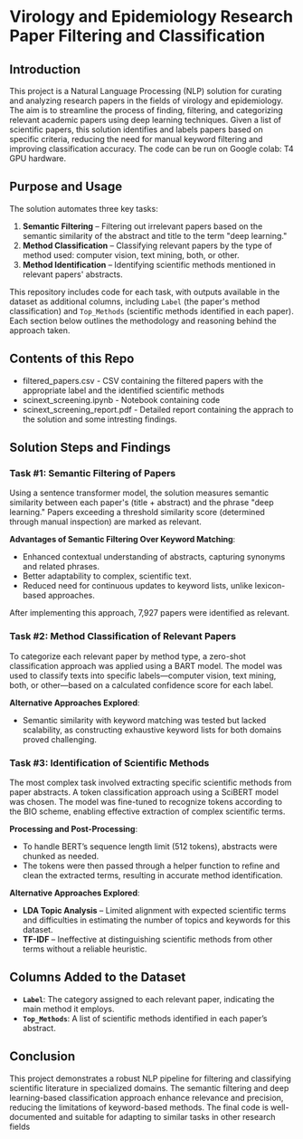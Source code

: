 # Virology and Epidemiology Research Paper Filtering and Classification

## Introduction

This project is a Natural Language Processing (NLP) solution for curating and analyzing research papers in the fields of virology and epidemiology. The aim is to streamline the process of finding, filtering, and categorizing relevant academic papers using deep learning techniques. Given a list of scientific papers, this solution identifies and labels papers based on specific criteria, reducing the need for manual keyword filtering and improving classification accuracy. The code can be run on Google colab: T4 GPU hardware.

## Purpose and Usage

The solution automates three key tasks:

1. **Semantic Filtering** – Filtering out irrelevant papers based on the semantic similarity of the abstract and title to the term "deep learning."
2. **Method Classification** – Classifying relevant papers by the type of method used: computer vision, text mining, both, or other.
3. **Method Identification** – Identifying scientific methods mentioned in relevant papers' abstracts.

This repository includes code for each task, with outputs available in the dataset as additional columns, including `Label` (the paper's method classification) and `Top_Methods` (scientific methods identified in each paper). Each section below outlines the methodology and reasoning behind the approach taken.

## Contents of this Repo
- filtered_papers.csv - CSV containing the filtered papers with the appropriate label and the identified scientific methods
- scinext_screening.ipynb -  Notebook containing code
- scinext_screening_report.pdf - Detailed report containing the apprach to the solution and some intresting findings.


## Solution Steps and Findings

### Task #1: Semantic Filtering of Papers

Using a sentence transformer model, the solution measures semantic similarity between each paper's (title + abstract) and the phrase "deep learning." Papers exceeding a threshold similarity score (determined through manual inspection) are marked as relevant.

**Advantages of Semantic Filtering Over Keyword Matching**:
- Enhanced contextual understanding of abstracts, capturing synonyms and related phrases.
- Better adaptability to complex, scientific text.
- Reduced need for continuous updates to keyword lists, unlike lexicon-based approaches.

After implementing this approach, 7,927 papers were identified as relevant.

### Task #2: Method Classification of Relevant Papers

To categorize each relevant paper by method type, a zero-shot classification approach was applied using a BART model. The model was used to classify texts into specific labels—computer vision, text mining, both, or other—based on a calculated confidence score for each label.

**Alternative Approaches Explored**:
- Semantic similarity with keyword matching was tested but lacked scalability, as constructing exhaustive keyword lists for both domains proved challenging.

### Task #3: Identification of Scientific Methods

The most complex task involved extracting specific scientific methods from paper abstracts. A token classification approach using a SciBERT model was chosen. The model was fine-tuned to recognize tokens according to the BIO scheme, enabling effective extraction of complex scientific terms.

**Processing and Post-Processing**:
- To handle BERT’s sequence length limit (512 tokens), abstracts were chunked as needed.
- The tokens were then passed through a helper function to refine and clean the extracted terms, resulting in accurate method identification.

**Alternative Approaches Explored**:
- **LDA Topic Analysis** – Limited alignment with expected scientific terms and difficulties in estimating the number of topics and keywords for this dataset.
- **TF-IDF** – Ineffective at distinguishing scientific methods from other terms without a reliable heuristic.

## Columns Added to the Dataset

- **`Label`**: The category assigned to each relevant paper, indicating the main method it employs.
- **`Top_Methods`**: A list of scientific methods identified in each paper’s abstract.

## Conclusion

This project demonstrates a robust NLP pipeline for filtering and classifying scientific literature in specialized domains. The semantic filtering and deep learning-based classification approach enhance relevance and precision, reducing the limitations of keyword-based methods. The final code is well-documented and suitable for adapting to similar tasks in other research fields